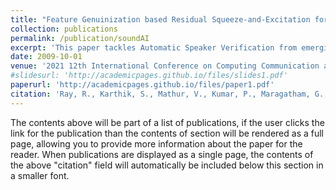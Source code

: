```yaml
---
title: "Feature Genuinization based Residual Squeeze-and-Excitation for Audio Anti-Spoofing in Sound AI"
collection: publications
permalink: /publication/soundAI
excerpt: 'This paper tackles Automatic Speaker Verification from emerging Audio Spoofing Techniques as well as differentiates artificial sounds to avoid false wakeups for smart AI devices.'
date: 2009-10-01
venue: '2021 12th International Conference on Computing Communication and Networking Technologies (ICCCNT)'
#slidesurl: 'http://academicpages.github.io/files/slides1.pdf'
paperurl: 'http://academicpages.github.io/files/paper1.pdf'
citation: 'Ray, R., Karthik, S., Mathur, V., Kumar, P., Maragatham, G., Tiwari, S., & Shankarappa, R. T. (2021, July). Feature genuinization based residual squeeze-and-excitation for audio anti-spoofing in sound AI. In 2021 12th International Conference on Computing Communication and Networking Technologies (ICCCNT) (pp. 1-5). IEEE'
---
```


The contents above will be part of a list of publications, if the user clicks the link for the publication than the contents of section will be rendered as a full page, allowing you to provide more information about the paper for the reader. When publications are displayed as a single page, the contents of the above "citation" field will automatically be included below this section in a smaller font.